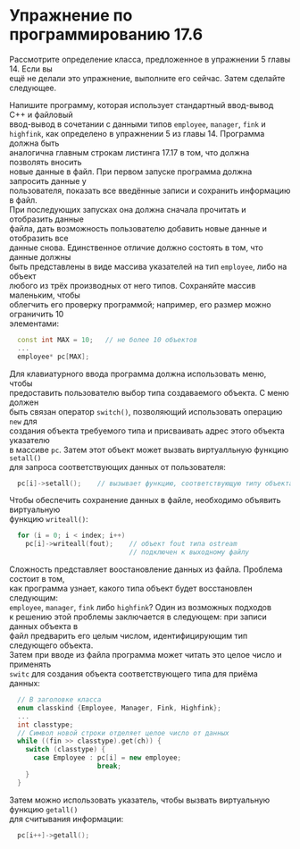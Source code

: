 # Упражнение по программированию 17.6  
Рассмотрите определение класса, предложенное в упражнении 5 главы 14. Если вы  
ещё не делали это упражнение, выполните его сейчас. Затем сделайте следующее.  
  
  Напишите программу, которая использует стандартный ввод-вывод С++ и файловый  
  ввод-вывод в сочетании с данными типов `employee`, `manager`, `fink` и  
  `highfink`, как определено в упражнении 5 из главы 14. Программа должна быть  
  аналогична главным строкам листинга 17.17 в том, что должна позволять вносить  
  новые данные в файл. При первом запуске программа должна запросить данные у  
  пользователя, показать все введённые записи и сохранить информацию в файл.  
  При последующих запусках она должна сначала прочитать и отобразить данные  
  файла, дать возможность пользователю добавить новые данные и отобразить все  
  данные снова. Единственное отличие должно состоять в том, что данные должны  
  быть представлены в виде массива указателей на тип `employee`, либо на объект  
  любого из трёх производных от него типов. Сохраняйте массив маленьким, чтобы  
  облегчить его проверку программой; например, его размер можно ограничить 10  
  элементами:
  ```cpp
    const int MAX = 10;   // не более 10 объектов
    ...
    employee* pc[MAX];
  ```
  Для клавиатурного ввода программа должна использовать меню, чтобы  
  предоставить пользователю выбор типа создаваемого объекта. С меню должен  
  быть связан оператор `switch()`, позволяющий использовать операцию `new` для  
  создания объекта требуемого типа и присваивать адрес этого объекта указателю  
  в массиве `pc`. Затем этот объект может вызвать виртуалльную функцию `setall()`  
  для запроса соответствующих данных от пользователя:  
```cpp
  pc[i]->setall();    // вызывает функцию, соответствующую типу объекта
```
Чтобы обеспечить сохранение данных в файле, необходимо объявить виртуальную  
функцию `writeall()`:  
```cpp
  for (i = 0; i < index; i++)
    pc[i]->writeall(fout);    // объект fout типа ostream  
                              // подключен к выходному файлу
```
Сложность представляет воостановление данных из файла. Проблема состоит в том,  
как программа узнает, какого типа объект будет восстановлен следующим:  
`employee`, `manager`, `fink` либо `highfink`? Один из возможных подходов  
к решению этой проблемы заключается в следующем: при записи данных объекта в  
файл предварить его целым числом, идентифицирующим тип следующего объекта.  
Затем при вводе из файла программа может читать это целое число и применять  
`switc` для создания объекта соответствующего типа для приёма данных:  
```cpp
  // В заголовке класса
  enum classkind {Employee, Manager, Fink, Highfink};
  ...
  int classtype;
  // Символ новой строки отделяет целое число от данных
  while ((fin >> classtype).get(ch)) {
    switch (classtype) {
      case Employee : pc[i] = new employee;
                      break;
    }
  }
```
Затем можно использовать указатель, чтобы вызвать виртуальную функцию `getall()`  
для считывания информации:
```cpp
  pc[i++]->getall();
```

